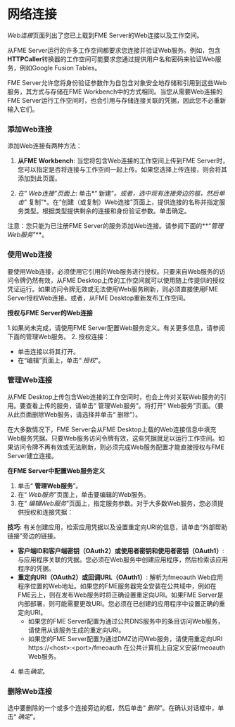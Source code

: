 # 网络连接 #

*Web连接*页面列出了您已上载到FME Server的Web连接以及工作空间。

从FME Server运行的许多工作空间都要求您连接并验证Web服务。例如，包含**HTTPCaller**转换器的工作空间可能要求您通过提供用户名和密码来验证Web服务，例如Google Fusion Tables。

FME Server允许您将身份验证参数作为自包含对象安全地存储和引用到这些Web服务，其方式与存储在FME Workbench中的方式相同。当您从需要Web连接的FME Server运行工作空间时，也会引用与存储连接关联的凭据，因此您不必重新输入它们。

### 添加Web连接 ###

添加Web连接有两种方法：

1. **从FME Workbench**: 当您将包含Web连接的工作空间上传到FME Server时，您可以指定是否将连接与工作空间一起上传。如果您选择上传连接，则会将其添加到此页面。

2. **在*“ Web连接”*页面上**: 单击*“ 新建”*。或者，选中现有连接旁边的框，然后单击*“ 复制”*。在“创建（或复制）Web连接”页面上，提供连接的名称并指定服务类型。根据类型提供剩余的连接和身份验证参数。单击确定。

注意：您只能为已注册FME Server的服务添加Web连接。请参阅下面的**“*管理Web服务*”**。

### 使用Web连接 ###

要使用Web连接，必须使用它引用的Web服务进行授权。只要来自Web服务的访问令牌仍然有效，从FME Desktop上传的工作空间就可以使用随上传提供的授权凭证运行。如果访问令牌无效或无法使用Web服务刷新，则必须直接使用FME Server授权Web连接。或者，从FME Desktop重新发布工作空间。

**授权与FME Server的Web连接**

1.如果尚未完成，请使用FME Server配置Web服务定义。有关更多信息，请参阅下面的管理Web服务。
2. 授权连接：
  - 单击连接以将其打开。
  - 在“编辑”页面上，单击“ *授权*”。


### 管理Web连接 ###

从FME Desktop上传包含Web连接的工作空间时，也会上传对关联Web服务的引用。要查看上传的服务，请单击“ 管理Web服务”。将打开“ Web服务”页面。（要从此页面删除Web服务，请选择并单击“ 删除”）。

在大多数情况下，FME Server会从FME Desktop上载的Web连接信息中填充Web服务凭据。只要Web服务访问令牌有效，这些凭据就足以运行工作空间。如果访问令牌不再有效或无法刷新，则必须完成Web服务配置才能直接授权与FME Server建立连接。

<!--To use the web services your connections reference, they must be registered with FME Server. There are two ways for this registration to occur:-->
**在FME Server中配置Web服务定义**
1. 单击“ **管理Web服务**”。
2. 在“ *Web服务*”页面上，单击要编辑的Web服务。
3. 在“ *编辑Web服务*”页面上，指定服务参数。对于大多数Web服务，您必须提供授权和连接凭据：

**技巧:** 有关创建应用，检索应用凭据以及设置重定向URI的信息，请单击“外部帮助链接”旁边的链接。

- **客户端ID和客户端密钥（OAuth2）或使用者密钥和使用者密钥（OAuth1）**: 与应用程序关联的凭据。您必须在Web服务中创建应用程序，然后检索该应用程序的凭据。
- **重定向URI（OAuth2）或回调URL（OAuth1）**: 解析为fmeoauth Web应用程序位置的Web地址。如果您的FME服务器完全安装在公共域中，例如在FME云上，则在发布Web服务时将正确设置重定向URI。如果FME Server是内部部署，则可能需要更改URI。您必须在已创建的应用程序中设置正确的重定向URI。
    + 如果您的FME Server配置为通过公共DNS服务中的条目访问Web服务，请使用从该服务生成的重定向URI。
    + 如果您的FME Server配置为通过DMZ访问Web服务，请使用重定向URI https://&lt;host&gt;:&lt;port&gt;/fmeoauth 在公共计算机上自定义安装fmeoauth Web服务。

4. 单击*确定*。

### 删除Web连接 ###

选中要删除的一个或多个连接旁边的框，然后单击“ *删除*”。在确认对话框中，单击“ *确定*”。
